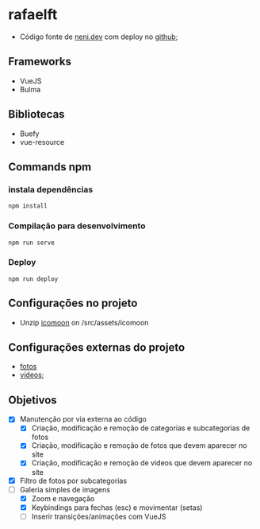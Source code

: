 # rafaelft
* Código fonte de [neni.dev](https://neni.dev) com deploy no [github](https://github.com/nenitf/nenitf.github.io);

## Frameworks
* VueJS
* Bulma

## Bibliotecas
* Buefy
* vue-resource

## Commands npm
### instala dependências
```
npm install
```

### Compilação para desenvolvimento
```
npm run serve
```

### Deploy
```
npm run deploy
```

## Configurações no projeto
* Unzip [icomoon](https://icomoon.io/app/#/select/font) on /src/assets/icomoon

## Configurações externas do projeto
* [fotos](https://gist.github.com/RafaelMoreiraFT/e357602e67f1d7de9ced0741c6378873)
* [vídeos](https://gist.github.com/RafaelMoreiraFT/99e41c4dac44f00217ae9a8cd8ca8d7e);

## Objetivos
* [x] Manutenção por via externa ao código
  * [x] Criação, modificação e remoção de categorias e subcategorias de fotos
  * [x] Criação, modificação e remoção de fotos que devem aparecer no site
  * [x] Criação, modificação e remoção de videos que devem aparecer no site
* [x] Filtro de fotos por subcategorias
* [ ] Galeria simples de imagens
  * [x] Zoom e navegação
  * [x] Keybindings para fechas (esc) e movimentar (setas)
  * [ ] Inserir transições/animações com VueJS
